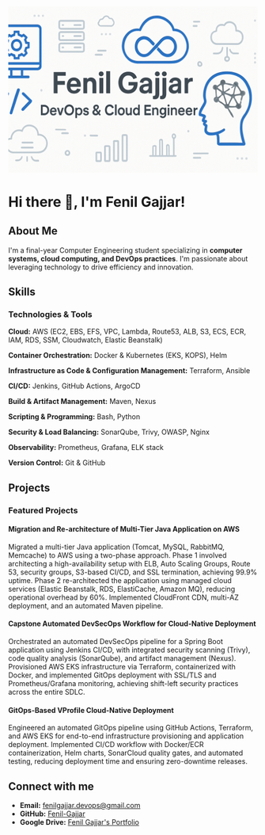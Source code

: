 <p align="center">
  <img src="github_banner.png" alt="Fenil Gajjar - DevOps & Cloud Engineer Banner">
</p>

# Hi there 👋, I'm Fenil Gajjar!

## About Me

I'm a final-year Computer Engineering student specializing in **computer systems, cloud computing, and DevOps practices**. I'm passionate about leveraging technology to drive efficiency and innovation.

## Skills

### Technologies & Tools

**Cloud:** AWS (EC2, EBS, EFS, VPC, Lambda, Route53, ALB, S3, ECS, ECR, IAM, RDS, SSM, Cloudwatch, Elastic Beanstalk)

**Container Orchestration:** Docker & Kubernetes (EKS, KOPS), Helm

**Infrastructure as Code & Configuration Management:** Terraform, Ansible

**CI/CD:** Jenkins, GitHub Actions, ArgoCD

**Build & Artifact Management:** Maven, Nexus

**Scripting & Programming:** Bash, Python

**Security & Load Balancing:** SonarQube, Trivy, OWASP, Nginx

**Observability:** Prometheus, Grafana, ELK stack

**Version Control:** Git & GitHub

## Projects

### Featured Projects

#### Migration and Re-architecture of Multi-Tier Java Application on AWS

Migrated a multi-tier Java application (Tomcat, MySQL, RabbitMQ, Memcache) to AWS using a two-phase approach. Phase 1 involved architecting a high-availability setup with ELB, Auto Scaling Groups, Route 53, security groups, S3-based CI/CD, and SSL termination, achieving 99.9% uptime. Phase 2 re-architected the application using managed cloud services (Elastic Beanstalk, RDS, ElastiCache, Amazon MQ), reducing operational overhead by 60%. Implemented CloudFront CDN, multi-AZ deployment, and an automated Maven pipeline.

#### Capstone Automated DevSecOps Workflow for Cloud-Native Deployment

Orchestrated an automated DevSecOps pipeline for a Spring Boot application using Jenkins CI/CD, with integrated security scanning (Trivy), code quality analysis (SonarQube), and artifact management (Nexus). Provisioned AWS EKS infrastructure via Terraform, containerized with Docker, and implemented GitOps deployment with SSL/TLS and Prometheus/Grafana monitoring, achieving shift-left security practices across the entire SDLC.

#### GitOps-Based VProfile Cloud-Native Deployment

Engineered an automated GitOps pipeline using GitHub Actions, Terraform, and AWS EKS for end-to-end infrastructure provisioning and application deployment. Implemented CI/CD workflow with Docker/ECR containerization, Helm charts, SonarCloud quality gates, and automated testing, reducing deployment time and ensuring zero-downtime releases.

## Connect with me

- **Email:** fenilgajjar.devops@gmail.com
- **GitHub:** [Fenil-Gajjar](https://github.com/Fenil-Gajjar)
- **Google Drive:** [Fenil Gajjar's Portfolio](https://drive.google.com/drive/folders/1Q3xFSLoeoiH38VCsGFYLD5Q3nYHXD0647usp=sharing)



